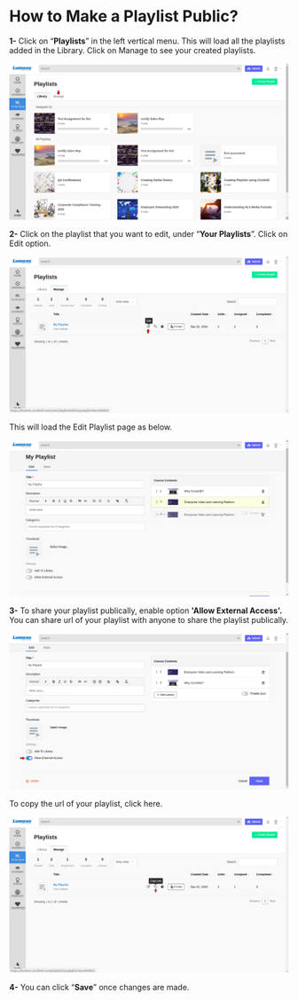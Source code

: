 # How to Make a Playlist Public?

**1-** Click on “**Playlists**” in the left vertical menu. This will load all the playlists added in the Library. Click on Manage to see your created playlists.

![](../.gitbook/assets/my-playlists1.png)

**2-** Click on the playlist that you want to edit, under “**Your Playlists**”. Click on Edit option.

![](../.gitbook/assets/my-playlists2.png)

This will load the Edit Playlist page as below.

![](../.gitbook/assets/edit-playlists.png)

**3-** To share your playlist publically, enable option **'Allow External Access'.** You can share url of your playlist with anyone to share the playlist publically.

![](../.gitbook/assets/public-playlist.png)

To copy the url of your playlist, click here.

![](../.gitbook/assets/copy-url-playlist.png)

**4-** You can click “**Save**” once changes are made.

